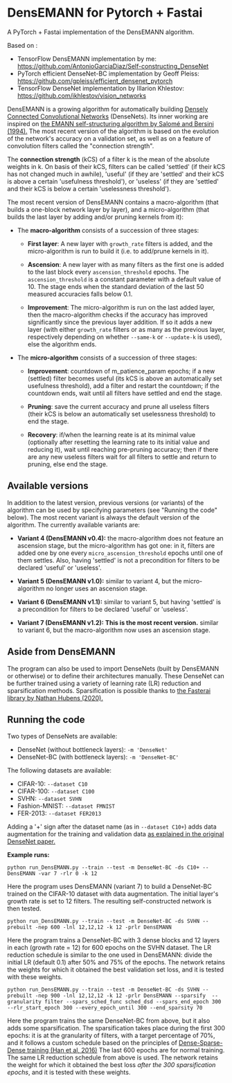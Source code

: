 # DensEMANN for Pytorch + Fastai
A PyTorch + Fastai implementation of the DensEMANN algorithm.

Based on :
- TensorFlow DensEMANN implementation by me: https://github.com/AntonioGarciaDiaz/Self-constructing_DenseNet
- PyTorch efficient DenseNet-BC implementation by Geoff Pleiss: https://github.com/gpleiss/efficient_densenet_pytorch
- TensorFlow DenseNet implementation by Illarion Khlestov: https://github.com/ikhlestov/vision_networks

DensEMANN is a growing algorithm for automatically building [Densely Connected Convolutional Networks](https://arxiv.org/abs/1608.06993>) (DenseNets).
Its inner working are inspired on [the EMANN self-structuring algorithm by Salomé and Bersini (1994).](https://ieeexplore.ieee.org/document/374473)
The most recent version of the algorithm is based on the evolution of the network's accuracy on a validation set, as well as on a feature of convolution filters called the "connection strength".

The **connection strength** (kCS) of a filter k is the mean of the absolute weights in k.
On basis of their kCS, filters can be called 'settled' (if their kCS has not changed much in awhile),
'useful' (if they are 'settled' and their kCS is above a certain 'usefulness threshold'), or
'useless' (if they are 'settled' and their kCS is below a certain 'uselessness threshold').

The most recent version of DensEMANN contains a macro-algorithm (that builds a one-block network layer by layer),
and a micro-algorithm (that builds the last layer by adding and/or pruning kernels from it):

- The **macro-algorithm** consists of a succession of three stages:

  - **First layer**: A new layer with ``growth_rate`` filters is added, and the micro-algorithm is run to build it (i.e. to add/prune kernels in it).

  - **Ascension**: A new layer with as many filters as the first one is added to the last block every ``ascension_threshold`` epochs.
    The ``ascension_threshold`` is a constant parameter with a default value of 10.
    The stage ends when the standard deviation of the last 50 measured accuracies falls below 0.1.

  - **Improvement**: The micro-algorithm is run on the last added layer, then the macro-algorithm checks
    if the accuracy has improved significantly since the previous layer addition.
    If so it adds a new layer (with either ``growth_rate`` filters or as many as the previous layer, respectively depending on whether ``--same-k`` or ``--update-k`` is used), else the algorithm ends.


- The **micro-algorithm** consists of a succession of three stages:

  - **Improvement**: countdown of m_patience_param epochs; if a new (settled) filter becomes useful
    (its kCS is above an automatically set usefulness threshold), add a filter and restart the countdown;
    if the countdown ends, wait until all filters have settled and end the stage.

  - **Pruning**: save the current accuracy and prune all useless filters
    (their kCS is below an automatically set uselessness threshold) to end the stage.

  - **Recovery**: if/when the learning reate is at its minimal value
    (optionally after resetting the learning rate to its initial value and reducing it), wait until reaching
    pre-pruning accuracy; then if there are any new useless filters wait for all filters to settle and
    return to pruning, else end the stage.

## Available versions

In addition to the latest version, previous versions (or variants) of the algorithm can be used by specifying parameters (see "Running the code" below).
The most recent variant is always the default version of the algorithm. The currently available variants are:

- **Variant 4 (DensEMANN v0.4):** the macro-algorithm does not feature an ascension stage, but the micro-algorithm has got one:
  in it, filters are added one by one every ``micro_ascension_threshold`` epochs until one of them settles. Also, having 'settled'
  is not a precondition for filters to be declared 'useful' or 'useless'.

- **Variant 5 (DensEMANN v1.0):** similar to variant 4, but the micro-algorithm no longer uses an ascension stage.

- **Variant 6 (DensEMANN v1.1):** similar to variant 5, but having 'settled' is a precondition for filters to be declared 'useful' or 'useless'.

- **Variant 7 (DensEMANN v1.2):** **This is the most recent version.** similar to variant 6, but the macro-algorithm now uses an ascension stage.


## Aside from DensEMANN

The program can also be used to import DenseNets (built by DensEMANN or otherwise) or to define their architectures manually.
These DenseNet can be further trained using a variety of learning rate (LR) reduction and sparsification methods.
Sparsification is possible thanks to [the Fasterai library by Nathan Hubens (2020).](https://github.com/nathanhubens/fasterai)


## Running the code

Two types of DenseNets are available:

- DenseNet (without bottleneck layers): ``-m 'DenseNet'``
- DenseNet-BC (with bottleneck layers): ``-m 'DenseNet-BC'``

The following datasets are available:

- CIFAR-10:  ``--dataset C10``
- CIFAR-100:  ``--dataset C100``
- SVHN:  ``--dataset SVHN``
- Fashion-MNIST:  ``--dataset FMNIST``
- FER-2013:  ``--dataset FER2013``

Adding a '+' sign after the dataset name (as in ``--dataset C10+``) adds data augmentation for the training and validation data
[as explained in the original DenseNet paper.](https://arxiv.org/abs/1608.06993)

**Example runs:**

``python run_DensEMANN.py --train --test -m DenseNet-BC -ds C10+ --DensEMANN -var 7 -rlr 0 -k 12``

Here the program uses DensEMANN (variant 7) to build a DenseNet-BC trained on the CIFAR-10 dataset with data augmentation.
The initial layer's growth rate is set to 12 filters. The resulting self-constructed network is then tested.

``python run_DensEMANN.py --train --test -m DenseNet-BC -ds SVHN --prebuilt -nep 600 -lnl 12,12,12 -k 12 -prlr DensEMANN``

Here the program trains a DenseNet-BC with 3 dense blocks and 12 layers in each (growth rate = 12) for 600 epochs on the SVHN dataset.
The LR reduction schedule is similar to the one used in DensEMANN: divide the initial LR (default 0.1) after 50% and 75% of the epochs.
The network retains the weights for which it obtained the best validation set loss, and it is tested with these weights.

``python run_DensEMANN.py --train --test -m DenseNet-BC -ds SVHN --prebuilt -nep 900 -lnl 12,12,12 -k 12 -prlr DensEMANN
--sparsify  --granularity filter --spars_sched_func sched_dsd --spars_end_epoch 300 --rlr_start_epoch 300 --every_epoch_until 300
--end_sparsity 70``

Here the program trains the same DenseNet-BC from above, but it also adds some sparsification.
The sparsification takes place during the first 300 epochs: it is at the granularity of filters, with a target percentage of 70%,
and it follows a custom schedule based on the principles of [Dense-Sparse-Dense training (Han et al, 2016)](https://arxiv.org/pdf/1607.04381.pdf)
The last 600 epochs are for normal training. The same LR reduction schedule from above is used.
The network retains the weight for which it obtained the best loss *after the 300 sparsification epochs*, and it is tested with these weights.
